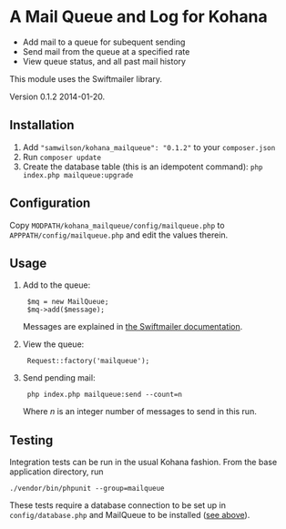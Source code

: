 A Mail Queue and Log for Kohana
===============================

* Add mail to a queue for subequent sending
* Send mail from the queue at a specified rate
* View queue status, and all past mail history

This module uses the Swiftmailer library.

Version 0.1.2 2014-01-20.

Installation
------------

1. Add `"samwilson/kohana_mailqueue": "0.1.2"` to your `composer.json`
2. Run `composer update`
3. Create the database table (this is an idempotent command):
	`php index.php mailqueue:upgrade`

Configuration
-------------

Copy `MODPATH/kohana_mailqueue/config/mailqueue.php` to `APPPATH/config/mailqueue.php` and edit the values therein.

Usage
-----

1. Add to the queue:

		$mq = new MailQueue;
		$mq->add($message);
	Messages are explained in [the Swiftmailer documentation](http://swiftmailer.org/docs/messages.html).

2. View the queue:

		Request::factory('mailqueue');

3. Send pending mail:

		php index.php mailqueue:send --count=n
	Where *n* is an integer number of messages to send in this run.

Testing
-------

Integration tests can be run in the usual Kohana fashion. From the base
application directory, run

	./vendor/bin/phpunit --group=mailqueue

These tests require a database connection to be set up in `config/database.php`
and MailQueue to be installed ([see above](#installation)).
